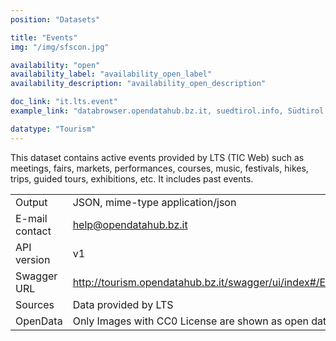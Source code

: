 ```yaml
---
position: "Datasets"

title: "Events"
img: "/img/sfscon.jpg"

availability: "open"
availability_label: "availability_open_label"
availability_description: "availability_open_description"

doc_link: "it.lts.event"
example_link: "databrowser.opendatahub.bz.it, suedtirol.info, Südtirol Guide / Alto Adige Guida (App)"

datatype: "Tourism"
---
```


This dataset contains active events provided by LTS (TIC Web) such as meetings, fairs, markets, performances, courses, music, festivals, hikes, trips, guided tours, exhibitions, etc. It includes past events.

|                |                                                          |
| :------------- | -------------------------------------------------------- |
| Output         | JSON, mime-type application/json                         |
| E-mail contact | help@opendatahub.bz.it                                   |
| API version    | v1                                                       |
| Swagger URL    | http://tourism.opendatahub.bz.it/swagger/ui/index#/Event |
| Sources        | Data provided by LTS                                     |
| OpenData       | Only Images with CC0 License are shown as open data.     |

